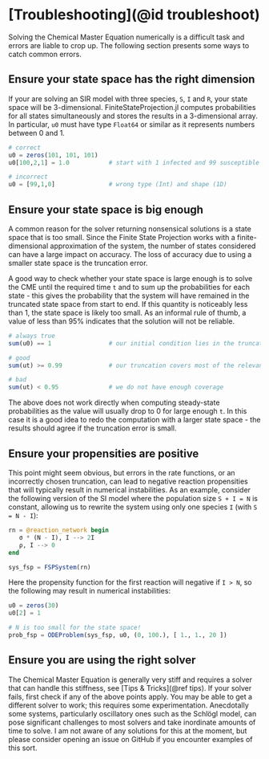 # [Troubleshooting](@id troubleshoot)

Solving the Chemical Master Equation numerically is a difficult task and errors are liable to crop up. The following section presents some ways to catch common errors.

## Ensure your state space has the right dimension

If your are solving an SIR model with three species, ``S``, ``I`` and ``R``, your state space will be 3-dimensional. FiniteStateProjection.jl computes probabilities for all states simultaneously and stores the results in a 3-dimensional array. In particular, `u0` must have type `Float64` or similar as it represents numbers between 0 and 1.

```julia
# correct
u0 = zeros(101, 101, 101)
u0[100,2,1] = 1.0           # start with 1 infected and 99 susceptible individuals

# incorrect
u0 = [99,1,0]               # wrong type (Int) and shape (1D)
```

## Ensure your state space is big enough

A common reason for the solver returning nonsensical solutions is a state space that is too small. Since the Finite State Projection works with a finite-dimensional approximation of the system, the number of states considered can have a large impact on accuracy. The loss of accuracy due to using a smaller state space is the truncation error.

A good way to check whether your state space is large enough is to solve the CME until the required time ``t`` and to sum up the probabilities for each state - this gives the probability that the system will have remained in the truncated state space from start to end. If this quantity is noticeably less than 1, the state space is likely too small. As an informal rule of thumb, a value of less than 95% indicates that the solution will not be reliable.

```julia
# always true
sum(u0) == 1                # our initial condition lies in the truncated state space

# good
sum(ut) >= 0.99             # our truncation covers most of the relevant states

# bad
sum(ut) < 0.95              # we do not have enough coverage
```

The above does not work directly when computing steady-state probabilities as the value will usually drop to 0 for large enough ``t``. In this case it is a good idea to redo the computation with a larger state space - the results should agree if the truncation error is small.

## Ensure your propensities are positive

This point might seem obvious, but errors in the rate functions, or an incorrectly chosen truncation, can lead to negative reaction propensities that will typically result in numerical instabilities. As an example, consider the following version of the SI model where the population size ``S + I = N`` is constant, allowing us to rewrite the system using only one species ``I`` (with ``S = N - I``):

```julia
rn = @reaction_network begin
   σ * (N - I), I --> 2I
   ρ, I --> 0
end

sys_fsp = FSPSystem(rn)
```

Here the propensity function for the first reaction will negative if ``I > N``, so the following may result in numerical instabilities:

```julia
u0 = zeros(30)
u0[2] = 1

# N is too small for the state space!
prob_fsp = ODEProblem(sys_fsp, u0, (0, 100.), [ 1., 1., 20 ])
```

## Ensure you are using the right solver

The Chemical Master Equation is generally very stiff and requires a solver that can handle this stiffness, see [Tips & Tricks](@ref tips). If your solver fails, first check if any of the above points apply. You may be able to get a different solver to work; this requires some experimentation. Anecdotally some systems, particularly oscillatory ones such as the Schlögl model, can pose significant challenges to most solvers and take inordinate amounts of time to solve. I am not aware of any solutions for this at the moment, but please consider opening an issue on GitHub if you encounter examples of this sort.
